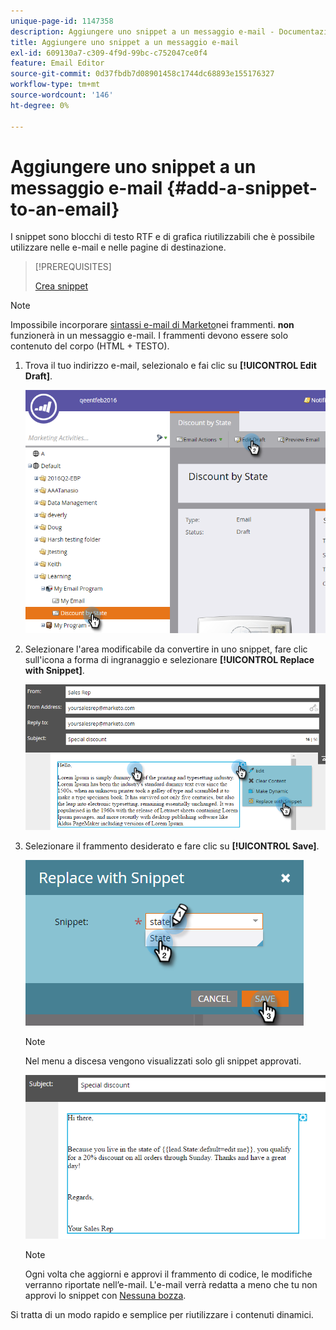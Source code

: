 ```yaml
---
unique-page-id: 1147358
description: Aggiungere uno snippet a un messaggio e-mail - Documentazione di Marketo - Documentazione del prodotto
title: Aggiungere uno snippet a un messaggio e-mail
exl-id: 609130a7-c309-4f9d-99bc-c752047ce0f4
feature: Email Editor
source-git-commit: 0d37fbdb7d08901458c1744dc68893e155176327
workflow-type: tm+mt
source-wordcount: '146'
ht-degree: 0%

---
```


# Aggiungere uno snippet a un messaggio e-mail {#add-a-snippet-to-an-email}

I snippet sono blocchi di testo RTF e di grafica riutilizzabili che è possibile utilizzare nelle e-mail e nelle pagine di destinazione.

>[!PREREQUISITES]
>
>[Crea snippet](/help/marketo/product-docs/personalization/segmentation-and-snippets/snippets/create-a-snippet.md)

>[!NOTE]
>
>Impossibile incorporare [sintassi e-mail di Marketo](/help/marketo/product-docs/email-marketing/general/email-editor-2/email-template-syntax.md)nei frammenti. **non** funzionerà in un messaggio e-mail. I frammenti devono essere solo contenuto del corpo (HTML + TESTO).

1. Trova il tuo indirizzo e-mail, selezionalo e fai clic su **[!UICONTROL Edit Draft]**.

   ![](assets/one-2.png)

1. Selezionare l&#39;area modificabile da convertire in uno snippet, fare clic sull&#39;icona a forma di ingranaggio e selezionare **[!UICONTROL Replace with Snippet]**.

   ![](assets/two-2.png)

1. Selezionare il frammento desiderato e fare clic su **[!UICONTROL Save]**.

   ![](assets/three-1.png)

   >[!NOTE]
   >
   >Nel menu a discesa vengono visualizzati solo gli snippet approvati.

   ![](assets/four.png)

   >[!NOTE]
   >
   >Ogni volta che aggiorni e approvi il frammento di codice, le modifiche verranno riportate nell’e-mail. L&#39;e-mail verrà redatta a meno che tu non approvi lo snippet con [Nessuna bozza](/help/marketo/product-docs/administration/users-and-roles/enable-no-draft-for-snippets.md).

Si tratta di un modo rapido e semplice per riutilizzare i contenuti dinamici.
